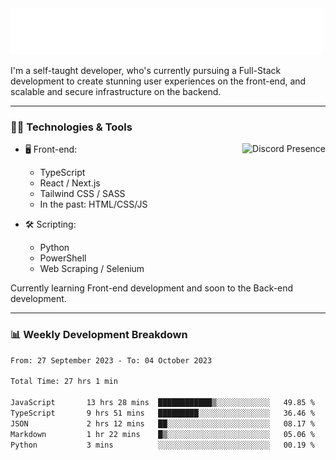 <img src="assets/wave.svg" alt=":wave:" />

I'm a self-taught developer, who's currently pursuing a Full-Stack development to create stunning user experiences on the front-end, and scalable and secure infrastructure on the backend.

---

### 🧑‍💻 Technologies & Tools

<a href="https://discord.com/users/414304208649453568" target="_blank" rel="nofollow">
   <img src="https://lanyard-profile-readme.vercel.app/api/414304208649453568?idleMessage=Probably%20doing%20something%20else..." alt="Discord Presence" align="right">
</a>

- 🖥️ Front-end:

  - TypeScript
  - React / Next.js
  - Tailwind CSS / SASS
  - In the past: HTML/CSS/JS

- 🛠 Scripting:

  - Python
  - PowerShell
  - Web Scraping / Selenium

Currently learning Front-end development and soon to the Back-end development.

---

### 📊 Weekly Development Breakdown

<!-- ![ccrsxx's GitHub Stats](https://github-readme-stats.vercel.app/api?username=ccrsxx&count_private=true&theme=tokyonight) -->
<!-- ![ccrsxx's Top Langs](https://github-readme-stats.vercel.app/api/top-langs/?username=ccrsxx&hide=lua,java,html&theme=tokyonight) -->

<!--START_SECTION:waka-->

```txt
From: 27 September 2023 - To: 04 October 2023

Total Time: 27 hrs 1 min

JavaScript       13 hrs 28 mins  ████████████▒░░░░░░░░░░░░   49.85 %
TypeScript       9 hrs 51 mins   █████████░░░░░░░░░░░░░░░░   36.46 %
JSON             2 hrs 12 mins   ██░░░░░░░░░░░░░░░░░░░░░░░   08.17 %
Markdown         1 hr 22 mins    █▒░░░░░░░░░░░░░░░░░░░░░░░   05.06 %
Python           3 mins          ░░░░░░░░░░░░░░░░░░░░░░░░░   00.19 %
```

<!--END_SECTION:waka-->
